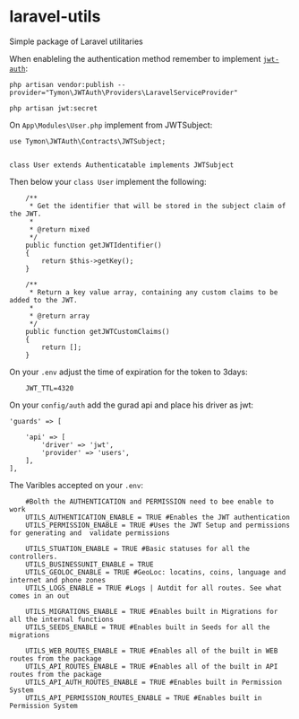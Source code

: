 # laravel-utils
Simple package of Laravel utilitaries 


When enableling the authentication method remember to implement [`jwt-auth`](https://jwt-auth.readthedocs.io/en/develop/): 

```
php artisan vendor:publish --provider="Tymon\JWTAuth\Providers\LaravelServiceProvider"  
```

```
php artisan jwt:secret
```

On `App\Modules\User.php` implement from JWTSubject:

```
use Tymon\JWTAuth\Contracts\JWTSubject;


class User extends Authenticatable implements JWTSubject 
```

Then below your `class User` implement the following: 
```
    /**
     * Get the identifier that will be stored in the subject claim of the JWT.
     *
     * @return mixed
     */
    public function getJWTIdentifier()
    {
        return $this->getKey();
    }

    /**
     * Return a key value array, containing any custom claims to be added to the JWT.
     *
     * @return array
     */
    public function getJWTCustomClaims()
    {
        return [];
    }
```


On your `.env` adjust the time of expiration for the token to 3days:

```
    JWT_TTL=4320
```


On your `config/auth` add the gurad api and place his driver as jwt:

```
'guards' => [
        
    'api' => [
        'driver' => 'jwt',
        'provider' => 'users',
    ],
],
```

The Varibles accepted on your `.env`: 

```
    #Bolth the AUTHENTICATION and PERMISSION need to bee enable to work
    UTILS_AUTHENTICATION_ENABLE = TRUE #Enables the JWT authentication
    UTILS_PERMISSION_ENABLE = TRUE #Uses the JWT Setup and permissions for generating and  validate permissions

    UTILS_STUATION_ENABLE = TRUE #Basic statuses for all the controllers.
    UTILS_BUSINESSUNIT_ENABLE = TRUE
    UTILS_GEOLOC_ENABLE = TRUE #GeoLoc: locatins, coins, language and internet and phone zones
    UTILS_LOGS_ENABLE = TRUE #Logs | Autdit for all routes. See what comes in an out

    UTILS_MIGRATIONS_ENABLE = TRUE #Enables built in Migrations for all the internal functions
    UTILS_SEEDS_ENABLE = TRUE #Enables built in Seeds for all the migrations

    UTILS_WEB_ROUTES_ENABLE = TRUE #Enables all of the built in WEB routes from the package
    UTILS_API_ROUTES_ENABLE = TRUE #Enables all of the built in API routes from the package
    UTILS_API_AUTH_ROUTES_ENABLE = TRUE #Enables built in Permission System
    UTILS_API_PERMISSION_ROUTES_ENABLE = TRUE #Enables built in Permission System
```